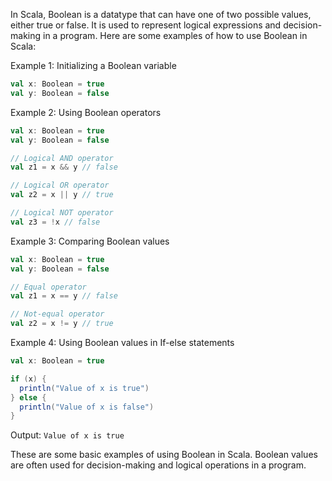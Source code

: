 In Scala, Boolean is a datatype that can have one of two possible values, either true or false. It is used to represent logical expressions and decision-making in a program. Here are some examples of how to use Boolean in Scala:

Example 1: Initializing a Boolean variable

```scala
val x: Boolean = true
val y: Boolean = false
```

Example 2: Using Boolean operators

```scala
val x: Boolean = true
val y: Boolean = false

// Logical AND operator
val z1 = x && y // false

// Logical OR operator
val z2 = x || y // true

// Logical NOT operator
val z3 = !x // false
```

Example 3: Comparing Boolean values

```scala
val x: Boolean = true
val y: Boolean = false

// Equal operator
val z1 = x == y // false

// Not-equal operator
val z2 = x != y // true
```

Example 4: Using Boolean values in If-else statements

```scala
val x: Boolean = true

if (x) {
  println("Value of x is true")
} else {
  println("Value of x is false")
}
```
Output: `Value of x is true`

These are some basic examples of using Boolean in Scala. Boolean values are often used for decision-making and logical operations in a program.